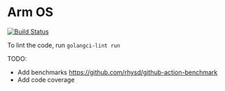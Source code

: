 # Arm OS

[![Build Status](https://github.com/koeng101/armos/workflows/run%20tests/badge.svg)](https://github.com/koeng101/armos/actions?query=workflow%3A%22run+tests%22)


To lint the code, run `golangci-lint run`

TODO:
- Add benchmarks https://github.com/rhysd/github-action-benchmark
- Add code coverage
